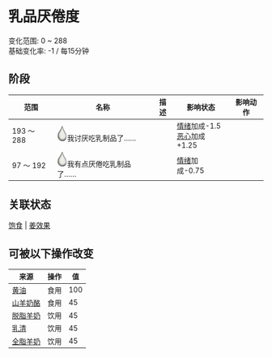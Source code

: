 # 乳品<nobr>厌倦度</nobr>  
变化范围: 0 ~ 288  
基础变化率: -1 / 每15分钟  
## 阶段  
范围  |  名称  |  描述  |  影响状态  |  影响动作  
----  |  ----  |  ----  |  ----  |  ----  
193 ～ 288  |  <img decoding="async" src="Sprite/Milk.png" style="width:20px;">我讨厌吃乳制品了……  |    |  [情绪](Morale.md)加成-1.5<br>[恶心](Nausea.md)加成+1.25  |    
97 ～ 192  |  <img decoding="async" src="Sprite/Milk.png" style="width:20px;">我有点厌倦吃乳制品了……  |    |  [情绪](Morale.md)加成-0.75  |    
## 关联状态  
[饱食](Satiation.md)  |  [姜效果](GingerEffect.md)  
## 可被以下操作改变  
来源  |  操作  |  值  
----  |  ----  |  ----  
[黄油](Butter.md)  |  食用  |  100  
[山羊奶酪](Cheese.md)  |  食用  |  45  
[脱脂羊奶](LQ_MilkSkimmed.md)  |  饮用  |  45  
[乳清](LQ_MilkWhey.md)  |  饮用  |  45  
[全脂羊奶](LQ_MilkWhole.md)  |  饮用  |  45  
